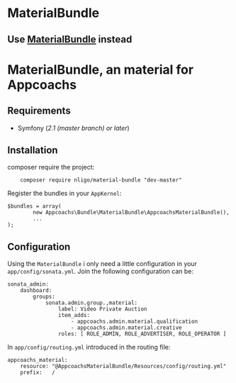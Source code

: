 # MaterialBundle
Use [MaterialBundle](https://github.com/nligo/MaterialBundle) instead
-------------------------------------------------------------------

# MaterialBundle, an material for Appcoachs

## Requirements

* Symfony (_2.1 (master branch) or later_)

## Installation

composer require the project:

        composer require nligo/material-bundle "dev-master"

Register the bundles in your `AppKernel`:

    $bundles = array(
            new Appcoachs\Bundle\MaterialBundle\AppcoachsMaterialBundle(),
            ...
    );

## Configuration

Using the `MaterialBundle` i only need a little configuration in your `app/config/sonata.yml`. Join the following configuration can be:

    sonata_admin:
        dashboard:
            groups:
                sonata.admin.group.,material:
                    label: Video Private Auction
                    item_adds:
                        - appcoachs.admin.material.qualification
                        - appcoachs.admin.material.creative
                    roles: [ ROLE_ADMIN, ROLE_ADVERTISER, ROLE_OPERATOR ]


In `app/config/routing.yml` introduced in the routing file:

    appcoachs_material:
        resource: "@AppcoachsMaterialBundle/Resources/config/routing.yml"
        prefix:   /

